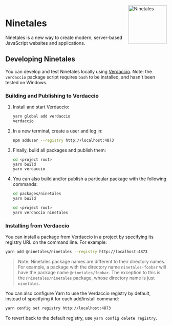 <img align="right" height="120" src="https://img.pokemondb.net/artwork/large/ninetales.jpg" alt="Ninetales" />

# Ninetales

Ninetales is a new way to create modern, server-based JavaScript websites and applications.

## Developing Ninetales

You can develop and test Ninetales locally using [Verdaccio](https://github.com/verdaccio/verdaccio). Note: the `verdaccio` package script requires `bash` to be installed, and hasn't been tested on Windows.

### Building and Publishing to Verdaccio

1. Install and start Verdaccio:

   ```sh
   yarn global add verdaccio
   verdaccio
   ```

2. In a new terminal, create a user and log in:

   ```sh
   npm adduser --registry http://localhost:4873
   ```

3. Finally, build all packages and publish them:

   ```sh
   cd <project root>
   yarn build
   yarn verdaccio
   ```

4. You can also build and/or publish a particular package with the following commands:

   ```sh
   cd packages/ninetales
   yarn build

   cd <project root>
   yarn verdaccio ninetales
   ```

### Installing from Verdaccio

You can install a package from Verdaccio in a project by specifying its registry URL on the command line. For example:

```sh
yarn add @ninetales/ninetales --registry http://localhost:4873
```

> Note: Ninetales package names are different to their directory names. For example, a package with the directory name `ninetales-foobar` will have the package name `@ninetales/foobar`. The exception to this is the `@ninetales/ninetales` package, whose directory name is just `ninetales`.

You can also configure Yarn to use the Verdaccio registry by default, instead of specifying it for each add/install command:

```sh
yarn config set registry http://localhost:4873
```

To revert back to the default registry, use `yarn config delete registry`.
